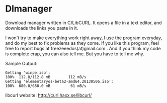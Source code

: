 Dlmanager
========
Download manager written in C/LibCURL. It opens a file in a text editor, and downloads the links you paste in it.

I won't try to make everything work right away, I use the program everyday, and do my best to fix problems as they come.
If you like this program, feel free to report bugs at freezeeedos(at)gmail.com .
And if you think my code is complete crap, you can also tell me. But you have to tell me why.

Sample Output:

    Getting 'winpe.iso':
    100%  112.8/112.8 mB        112 mB/s        
    Getting 'elementaryos-beta2-amd64.20130506.iso':
    100%  680.0/680.0 mB         61 mB/s

libcurl website:
http://curl.haxx.se/libcurl/
